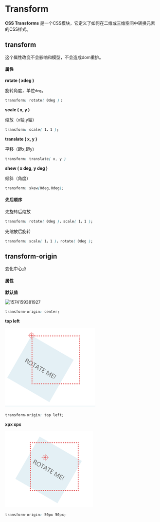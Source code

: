 #  Transform

**CSS Transforms** 是一个CSS模块，它定义了如何在二维或三维空间中转换元素的CSS样式。

## transform

这个属性改变不会影响和模型，不会造成dom重排。

#### 属性

**rotate ( xdeg )**

旋转角度，单位`deg`。

 ```css
transform: rotate( 0deg )；
 ```

**scale ( x, y )**

缩放（x轴,y轴）

 ```css
transform: scale( 1，1 );
 ```

**translate ( x, y )**

平移（距x,距y）

 ```css
transform: translate( x, y )
 ```

**shew ( x deg, y deg )**

倾斜（角度）

 ```css
transform: skew(0deg,0deg);
 ```

#### 先后顺序

先旋转后缩放

```css
transform: rotate( 0deg )，scale( 1，1 );
```

先缩放后旋转

```css
transform: scale( 1，1 )，rotate( 0deg );
```

## transform-origin

变化中心点

#### 属性

**默认值**

![1574159381927](.\..\image\1574159381927.png)

```css
transform-origin: center;
```

**top left**

![1574159437174](..\image\1574159437174.png)

```css
transform-origin: top left;
```

**xpx xpx**

![1574159477203](..\image\1574159477203.png)

```css
transform-origin: 50px 50px;
```

